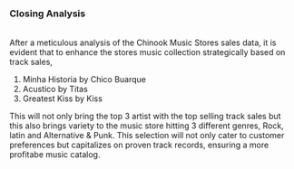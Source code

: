 <h3>Closing Analysis  <h6></h6>
  
  
After a meticulous analysis of the Chinook Music Stores sales data, it is evident that to enhance the stores music collection strategically based on track sales,  
1. Minha Historia by Chico Buarque
2. Acustico by Titas
3. Greatest Kiss by Kiss
  
  
This will not only bring the top 3 artist with the top selling track sales but this also brings variety to the music store hitting 3 different genres, Rock, latin and Alternative & Punk. This selection will not only cater to customer preferences but capitalizes on proven track records, ensuring a more profitabe music catalog.
